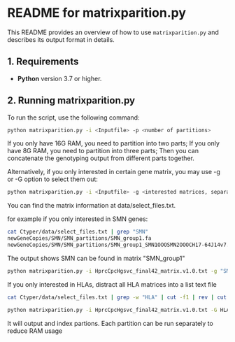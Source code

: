 # README for matrixparition.py

This README provides an overview of how to use `matrixparition.py` and describes its output format in details.

## 1. Requirements
- **Python** version 3.7 or higher.

## 2. Running matrixparition.py

To run the script, use the following command:

```bash
python matrixparition.py -i <Inputfile> -p <number of partitions> 
```
If you only have 16G RAM, you need to partition into two parts;
If you only have 8G RAM, you need to partition into three parts; 
Then you can concatenate the genotyping output from different parts together.



Alternatively, if you only interested in certain gene matrix, you may use -g or -G option to select them out:
```bash
python matrixparition.py -i <Inputfile> -g <interested matrices, separated by comma> -G <the file of interested matrix list , separate by line>
```
You can find the matrix information at data/select_files.txt.

for example if you only interested in SMN genes:

```bash
cat Ctyper/data/select_files.txt | grep "SMN"
newGeneCopies/SMN/SMN_partitions/SMN_group1.fa
newGeneCopies/SMN/SMN_partitions/SMN_group1_SMN1OOOSMN2OOOCH17-64J14v7.fa       CH17-64J14.7,AC140134.2,RP11-974F13.3,CH17-133H2.1,RP11-846E15.5,SMN1,SMN2,
```
The output shows SMN can be found in matrix "SMN_group1"

```bash
python matrixparition.py -i HprcCpcHgsvc_final42_matrix.v1.0.txt -g "SMN_group1"
```

If you only interested in HLAs, distract all HLA matrices into a list text file
```bash
cat Ctyper/data/select_files.txt | grep -w "HLA" | cut -f1 | rev | cut -d/ -f1 | rev | cut -d. -f1 > HLA_matrix.list
```

```bash
python matrixparition.py -i HprcCpcHgsvc_final42_matrix.v1.0.txt -G HLA_matrix.list
```

It will output and index partions. 
Each partition can be run separately to reduce RAM usage
